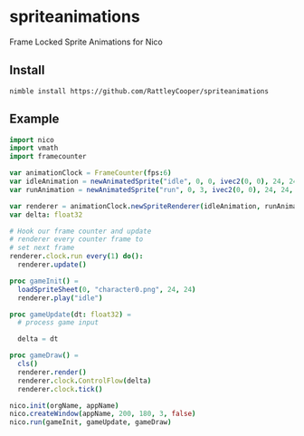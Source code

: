 # spriteanimations
 Frame Locked Sprite Animations for Nico

## Install

`nimble install https://github.com/RattleyCooper/spriteanimations`

## Example

```nim
import nico
import vmath
import framecounter

var animationClock = FrameCounter(fps:6)
var idleAnimation = newAnimatedSprite("idle", 0, 0, ivec2(0, 0), 24, 24, 4)
var runAnimation = newAnimatedSprite("run", 0, 3, ivec2(0, 0), 24, 24, 13)

var renderer = animationClock.newSpriteRenderer(idleAnimation, runAnimation)
var delta: float32

# Hook our frame counter and update
# renderer every counter frame to 
# set next frame
renderer.clock.run every(1) do():
  renderer.update()

proc gameInit() =
  loadSpriteSheet(0, "character0.png", 24, 24)
  renderer.play("idle")

proc gameUpdate(dt: float32) =
  # process game input

  delta = dt

proc gameDraw() =
  cls()
  renderer.render()
  renderer.clock.ControlFlow(delta)
  renderer.clock.tick()

nico.init(orgName, appName)
nico.createWindow(appName, 200, 180, 3, false)
nico.run(gameInit, gameUpdate, gameDraw)
```
